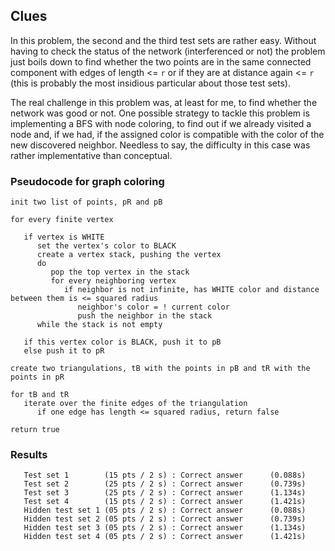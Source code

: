 ## Clues
In this problem, the second and the third test sets are rather easy. Without having to check the status of the network (interferenced or not) the problem just boils down to find whether the two points are in the same connected component with edges of length <= `r` or if they are at distance again <= `r` (this is probably the most insidious particular about those test sets).

The real challenge in this problem was, at least for me, to find whether the network was good or not. One possible strategy to tackle this problem is implementing a BFS with node coloring, to find out if we already visited a node and, if we had, if the assigned color is compatible with the color of the new discovered neighbor. Needless to say, the difficulty in this case was rather implementative than conceptual. 

### Pseudocode for graph coloring
```
init two list of points, pR and pB

for every finite vertex
   
   if vertex is WHITE
      set the vertex's color to BLACK
      create a vertex stack, pushing the vertex
      do
         pop the top vertex in the stack
         for every neighboring vertex
            if neighbor is not infinite, has WHITE color and distance between them is <= squared radius
               neighbor's color = ! current color
               push the neighbor in the stack
      while the stack is not empty
   
   if this vertex color is BLACK, push it to pB
   else push it to pR
   
create two triangulations, tB with the points in pB and tR with the points in pR

for tB and tR
   iterate over the finite edges of the triangulation
      if one edge has length <= squared radius, return false

return true
```

### Results
```
   Test set 1        (15 pts / 2 s) : Correct answer      (0.088s)
   Test set 2        (25 pts / 2 s) : Correct answer      (0.739s)
   Test set 3        (25 pts / 2 s) : Correct answer      (1.134s)
   Test set 4        (15 pts / 2 s) : Correct answer      (1.421s)
   Hidden test set 1 (05 pts / 2 s) : Correct answer      (0.088s)
   Hidden test set 2 (05 pts / 2 s) : Correct answer      (0.739s)
   Hidden test set 3 (05 pts / 2 s) : Correct answer      (1.134s)
   Hidden test set 4 (05 pts / 2 s) : Correct answer      (1.421s)
```
